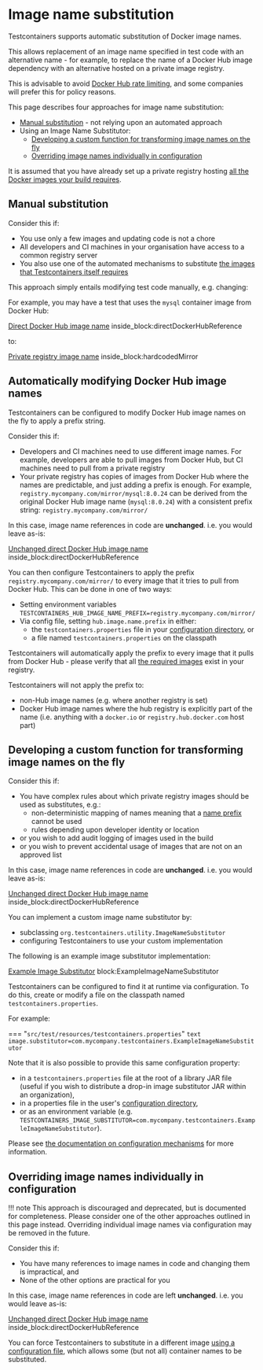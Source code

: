 # Image name substitution

Testcontainers supports automatic substitution of Docker image names.

This allows replacement of an image name specified in test code with an alternative name - for example, to replace the 
name of a Docker Hub image dependency with an alternative hosted on a private image registry.

This is advisable to avoid [Docker Hub rate limiting](../supported_docker_environment/image_registry_rate_limiting.md), and some companies will prefer this for policy reasons.

This page describes four approaches for image name substitution:

* [Manual substitution](#manual-substitution) - not relying upon an automated approach
* Using an Image Name Substitutor:
    * [Developing a custom function for transforming image names on the fly](#developing-a-custom-function-for-transforming-image-names-on-the-fly)
    * [Overriding image names individually in configuration](#overriding-image-names-individually-in-configuration)

It is assumed that you have already set up a private registry hosting [all the Docker images your build requires](../supported_docker_environment/image_registry_rate_limiting.md#which-images-are-used-by-testcontainers).




## Manual substitution

Consider this if:

* You use only a few images and updating code is not a chore
* All developers and CI machines in your organisation have access to a common registry server
* You also use one of the automated mechanisms to substitute [the images that Testcontainers itself requires](../supported_docker_environment/image_registry_rate_limiting.md#which-images-are-used-by-testcontainers)

This approach simply entails modifying test code manually, e.g. changing:

For example, you may have a test that uses the `mysql` container image from Docker Hub:

<!--codeinclude--> 
[Direct Docker Hub image name](../examples/junit4/generic/src/test/java/generic/ImageNameSubstitutionTest.java) inside_block:directDockerHubReference
<!--/codeinclude-->

to:

<!--codeinclude--> 
[Private registry image name](../examples/junit4/generic/src/test/java/generic/ImageNameSubstitutionTest.java) inside_block:hardcodedMirror
<!--/codeinclude-->





## Automatically modifying Docker Hub image names

Testcontainers can be configured to modify Docker Hub image names on the fly to apply a prefix string.

Consider this if:

* Developers and CI machines need to use different image names. For example, developers are able to pull images from Docker Hub, but CI machines need to pull from a private registry
* Your private registry has copies of images from Docker Hub where the names are predictable, and just adding a prefix is enough. 
  For example, `registry.mycompany.com/mirror/mysql:8.0.24` can be derived from the original Docker Hub image name (`mysql:8.0.24`) with a consistent prefix string: `registry.mycompany.com/mirror/`

In this case, image name references in code are **unchanged**.
i.e. you would leave as-is:

<!--codeinclude--> 
[Unchanged direct Docker Hub image name](../examples/junit4/generic/src/test/java/generic/ImageNameSubstitutionTest.java) inside_block:directDockerHubReference
<!--/codeinclude-->

You can then configure Testcontainers to apply the prefix `registry.mycompany.com/mirror/` to every image that it tries to pull from Docker Hub.
This can be done in one of two ways:

* Setting environment variables `TESTCONTAINERS_HUB_IMAGE_NAME_PREFIX=registry.mycompany.com/mirror/`
* Via config file, setting `hub.image.name.prefix` in either:
    * the `testcontainers.properties` file in your [configuration directory](./configuration.md#configuration-locations), or
    * a file named `testcontainers.properties` on the classpath
    
Testcontainers will automatically apply the prefix to every image that it pulls from Docker Hub - please verify that all [the required images](../supported_docker_environment/image_registry_rate_limiting.md#which-images-are-used-by-testcontainers) exist in your registry.

Testcontainers will not apply the prefix to:

* non-Hub image names (e.g. where another registry is set)
* Docker Hub image names where the hub registry is explicitly part of the name (i.e. anything with a `docker.io` or `registry.hub.docker.com` host part)



## Developing a custom function for transforming image names on the fly

Consider this if:

* You have complex rules about which private registry images should be used as substitutes, e.g.:
    * non-deterministic mapping of names meaning that a [name prefix](#automatically-modifying-docker-hub-image-names) cannot be used
    * rules depending upon developer identity or location
* or you wish to add audit logging of images used in the build
* or you wish to prevent accidental usage of images that are not on an approved list

In this case, image name references in code are **unchanged**.
i.e. you would leave as-is:

<!--codeinclude--> 
[Unchanged direct Docker Hub image name](../examples/junit4/generic/src/test/java/generic/ImageNameSubstitutionTest.java) inside_block:directDockerHubReference
<!--/codeinclude-->

You can implement a custom image name substitutor by:

* subclassing `org.testcontainers.utility.ImageNameSubstitutor`
* configuring Testcontainers to use your custom implementation

The following is an example image substitutor implementation:

<!--codeinclude--> 
[Example Image Substitutor](../examples/junit4/generic/src/test/java/generic/ExampleImageNameSubstitutor.java) block:ExampleImageNameSubstitutor
<!--/codeinclude-->

Testcontainers can be configured to find it at runtime via configuration.
To do this, create or modify a file on the classpath named `testcontainers.properties`.

For example:

=== "`src/test/resources/testcontainers.properties`"
    ```text
    image.substitutor=com.mycompany.testcontainers.ExampleImageNameSubstitutor
    ``` 

Note that it is also possible to provide this same configuration property:

* in a `testcontainers.properties` file at the root of a library JAR file (useful if you wish to distribute a drop-in image substitutor JAR within an organization), 
* in a properties file in the user's [configuration directory](./configuration.md#configuration-locations),
* or as an environment variable (e.g. `TESTCONTAINERS_IMAGE_SUBSTITUTOR=com.mycompany.testcontainers.ExampleImageNameSubstitutor`).

Please see [the documentation on configuration mechanisms](./configuration.md) for more information.


## Overriding image names individually in configuration

!!! note
    This approach is discouraged and deprecated, but is documented for completeness.
    Please consider one of the other approaches outlined in this page instead.
    Overriding individual image names via configuration may be removed in the future. 

Consider this if:

* You have many references to image names in code and changing them is impractical, and
* None of the other options are practical for you

In this case, image name references in code are left **unchanged**.
i.e. you would leave as-is:

<!--codeinclude--> 
[Unchanged direct Docker Hub image name](../examples/junit4/generic/src/test/java/generic/ImageNameSubstitutionTest.java) inside_block:directDockerHubReference
<!--/codeinclude-->

You can force Testcontainers to substitute in a different image [using a configuration file](./configuration.md), which allows some (but not all) container names to be substituted. 
